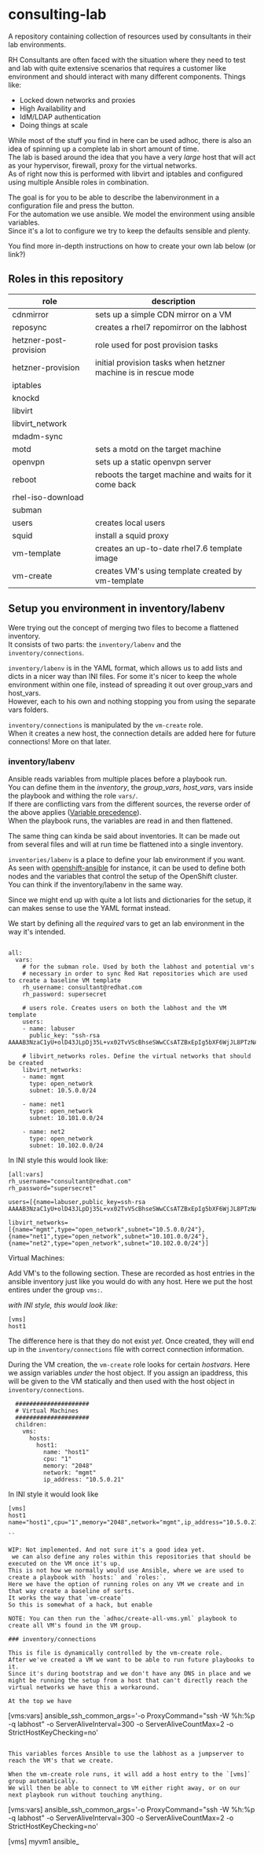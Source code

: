 # consulting-lab

A repository containing collection of resources used by consultants in their lab environments.  


RH Consultants are often faced with the situation where they need to test and lab with quite extensive scenarios that requires a customer like environment and should interact with many different components.
Things like:
- Locked down networks and proxies
- High Availability and 
- IdM/LDAP authentication
- Doing things at scale

While most of the stuff you find in here can be used adhoc, there is also an idea of spinning up a complete lab in short amount of time.  
The lab is based around the idea that you have a very _large_ host that will act as your hypervisor, firewall, proxy for the virtual networks.    
As of right now this is performed with libvirt and iptables and configured using multiple Ansible roles in combination.  

The goal is for you to be able to describe the labenvironment in a configuration file and press the button.   
For the automation we use ansible. We model the environment using ansible variables.    
Since it's a lot to configure we try to keep the defaults sensible and plenty.  

You find more in-depth instructions on how to create your own lab below (or link?)

## Roles in this repository

| role                   | description                                                    |
| ---------------------- | -------------------------------------------------------------- |
| cdnmirror              | sets up a simple CDN mirror on a VM                            |
| reposync               | creates a rhel7 repomirror on the labhost                      |
| hetzner-post-provision | role used for post provision tasks                             |
| hetzner-provision      | initial provision tasks when hetzner machine is in rescue mode |
| iptables               |
| knockd                 |
| libvirt                |
| libvirt_network        |
| mdadm-sync             |
| motd                   | sets a motd on the target machine                              |
| openvpn                | sets up a static openvpn server                                |
| reboot                 | reboots the target machine and waits for it come back          |
| rhel-iso-download      |
| subman                 |
| users                  | creates local users                                            |
| squid                  | install a squid proxy                                          |
| vm-template            | creates an up-to-date rhel7.6 template image                   |
| vm-create		 | creates VM's using template created by vm-template		  |

## Setup you environment in inventory/labenv

Were trying out the concept of merging two files to become a flattened inventory.  
It consists of two parts: the `inventory/labenv` and the `inventory/connections`.


`inventory/labenv` is in the YAML format, which allows us to add lists and dicts in a nicer way than INI files.
For some it's nicer to keep the whole environment within one file, instead of spreading it out over group_vars and host_vars.  
However, each to his own and nothing stopping you from using the separate vars folders.


`inventory/connections` is manipulated by the `vm-create` role.  
When it creates a new host, the connection details are added here for future connections!
More on that later.

### inventory/labenv

Ansible reads variables from multiple places before a playbook run.  
You can define them in the *inventory*, the *group_vars*, *host_vars*, vars inside the playbook and withing the role `vars/`.  
If there are conflicting vars from the different sources, the reverse order of the above applies ([Variable precedence](https://docs.ansible.com/ansible/latest/user_guide/playbooks_variables.html#variable-precedence-where-should-i-put-a-variable)).  
When the playbook runs, the variables are read in and then flattened.

The same thing can kinda be said about inventories. 
It can be made out from several files and will at run time be flattened into a single inventory.

`inventories/labenv` is a place to define your lab environment if you want.  
As seen with [openshift-ansible](https://github.com/openshift-ansible/) for instance, it can be used to define both nodes and the variables that control the setup of the OpenShift cluster.  
You can think if the inventory/labenv in the same way.  

Since we might end up with quite a lot lists and dictionaries for the setup, it can makes sense to use the YAML format instead. 

We start by defining all the _required_ vars to get an lab environment in the way it's intended.
```

all:
  vars:
    # for the subman role. Used by both the labhost and potential vm's
    # necessary in order to sync Red Hat repositories which are used to create a baseline VM template
    rh_username: consultant@redhat.com
    rh_password: supersecret
    
    # users role. Creates users on both the labhost and the VM template
    users:
    - name: labuser
      public_key: "ssh-rsa AAAAB3NzaC1yU+olD43JLpDj35L+vx02TvVScBhseSWwCCsATZBxEpIg5bXF6WjJL8PTzNA+xY5+OoPM1d+JasFb28M+Gxj9pjD4xFT/MR5Rvaor/GiooX+7jxZubi6b0sEfvkgLkCol2y69ptAhIEAk+qzKwBVseuyGjOQrjbK0KQXFy6xfOyFZwqK/ofz"
    
    # libvirt_networks roles. Define the virtual networks that should be created
    libvirt_networks:
    - name: mgmt
      type: open_network
      subnet: 10.5.0.0/24
    
    - name: net1
      type: open_network
      subnet: 10.101.0.0/24
    
    - name: net2
      type: open_network
      subnet: 10.102.0.0/24
```
In INI style this would look like:
```
[all:vars]
rh_username="consultant@redhat.com"
rh_password="supersecret"

users=[{name=labuser,public_key=ssh-rsa AAAAB3NzaC1yU+olD43JLpDj35L+vx02TvVScBhseSWwCCsATZBxEpIg5bXF6WjJL8PTzNA+xY5+OoPM1d+JasFb28M+Gxj9pjD4xFT/MR5Rvaor/GiooX+7jxZubi6b0sEfvkgLkCol2y69ptAhIEAk+qzKwBVseuyGjOQrjbK0KQXFy6xfOyFZwqK/ofz"}

libvirt_networks=[{name="mgmt",type="open_network",subnet="10.5.0.0/24"},{name="net1",type="open_network",subnet="10.101.0.0/24"},{name="net2",type="open_network",subnet="10.102.0.0/24"}]
```

Virtual Machines:

Add VM's to the following section.
These are recorded as host entries in the ansible inventory just like you would do with any host.
Here we put the host entires under the group `vms:`.

_with INI style, this would look like:_ 
```
[vms]
host1

```

The difference here is that they do not exist _yet_. 
Once created, they will end up in the `inventory/connections` file with correct connection information.

During the VM creation, the `vm-create` role looks for certain _hostvars_.
Here we assign variables _under_ the host object.
If you assign an ipaddress, this will be given to the VM statically and then used with the host object in `inventory/connections`.

``` 
  #####################
  # Virtual Machines
  #####################
  children:
    vms:
      hosts:
        host1:
          name: "host1"
          cpu: "1"
          memory: "2048"
          network: "mgmt"
          ip_address: "10.5.0.21"
```
In INI style it would look like
```
[vms]
host1 name="host1",cpu="1",memory="2048",network="mgmt",ip_address="10.5.0.21"

``

WIP: Not implemented. And not sure it's a good idea yet.
 we can also define any roles within this repositories that should be executed on the VM once it's up.
This is not how we normally would use Ansible, where we are used to create a playbook with `hosts:` and `roles:`.
Here we have the option of running roles on any VM we create and in that way create a baseline of sorts.
It works the way that `vm-create` 
So this is somewhat of a hack, but enable

NOTE: You can then run the `adhoc/create-all-vms.yml` playbook to create all VM's found in the VM group.

### inventory/connections

This is file is dynamically controlled by the vm-create role.
After we've created a VM we want to be able to run future playbooks to it.
Since it's during bootstrap and we don't have any DNS in place and we might be running the setup from a host that can't directly reach the virtual networks we have this a workaround.

At the top we have 
```
[vms:vars]
ansible_ssh_common_args='-o ProxyCommand="ssh -W %h:%p -q labhost" -o ServerAliveInterval=300 -o ServerAliveCountMax=2 -o StrictHostKeyChecking=no'
```

This variables forces Ansible to use the labhost as a jumpserver to reach the VM's that we create.

When the vm-create role runs, it will add a host entry to the `[vms]` group automatically.
We will then be able to connect to VM either right away, or on our next playbook run without touching anything.

```
[vms:vars]
ansible_ssh_common_args='-o ProxyCommand="ssh -W %h:%p -q labhost" -o ServerAliveInterval=300 -o ServerAliveCountMax=2 -o StrictHostKeyChecking=no'

[vms]
myvm1 ansible_
```
